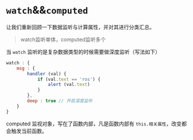 # `watch`&&`computed`

让我们重新回顾一下数据监听与计算属性，并对其进行分类汇总。

> watch监听单体，computed监听多个

当 `watch` 监听的是复杂数据类型的时候需要做深度监听（写法如下）

```javascript
watch : {
    msg : {
        handler (val) {
            if (val.text == 'ros') {
                alert (val.text)
            }
        },
        deep : true // 开启深度监听
    }
}
```

computed 监视对象，写在了函数内部，凡是函数内部有 `this.相关属性`，改变都会触发当前函数。


